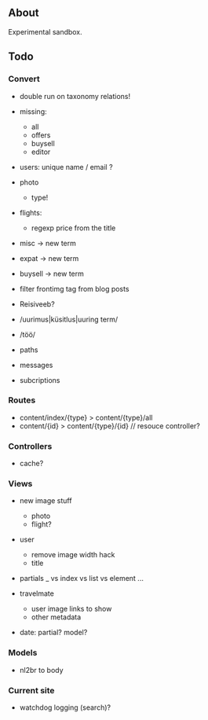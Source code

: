 ## About

Experimental sandbox.

## Todo

### Convert

- double run on taxonomy relations!

- missing:

    - all
    - offers
    - buysell
    - editor

- users: unique name / email ?

- photo

    - type!

- flights:
    
    - regexp price from the title

- misc -> new term
- expat -> new term
- buysell -> new term

- filter frontimg tag from blog posts
- Reisiveeb?
- /uurimus|küsitlus|uuring term/
- /töö/

- paths
- messages
- subcriptions

### Routes

- content/index/{type} > content/{type}/all
- content/{id} > content/{type}/{id} // resouce controller?

### Controllers

- cache?

### Views

- new image stuff

    - photo
    - flight?

- user
    - remove image width hack
    - title
- partials _ vs index vs list vs element ...
- travelmate
    - user image links to show
    - other metadata
- date: partial? model?

### Models

- nl2br to body

### Current site

- watchdog logging (search)?